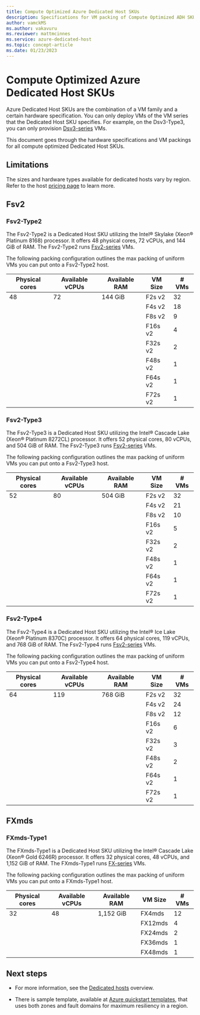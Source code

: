 ```yaml
---
title: Compute Optimized Azure Dedicated Host SKUs
description: Specifications for VM packing of Compute Optimized ADH SKUs.
author: vamckMS
ms.author: vakavuru
ms.reviewer: mattmcinnes
ms.service: azure-dedicated-host
ms.topic: concept-article
ms.date: 01/23/2023
---
```


# Compute Optimized Azure Dedicated Host SKUs
Azure Dedicated Host SKUs are the combination of a VM family and a certain hardware specification. You can only deploy VMs of the VM series that the Dedicated Host SKU specifies. For example, on the Dsv3-Type3, you can only provision [Dsv3-series](dv3-dsv3-series.md#dsv3-series) VMs. 

This document goes through the hardware specifications and VM packings for all compute optimized Dedicated Host SKUs.

## Limitations

The sizes and hardware types available for dedicated hosts vary by region. Refer to the host [pricing page](https://aka.ms/ADHPricing) to learn more.

## Fsv2
### Fsv2-Type2

The Fsv2-Type2 is a Dedicated Host SKU utilizing the Intel® Skylake (Xeon® Platinum 8168) processor. It offers 48 physical cores, 72 vCPUs, and 144 GiB of RAM. The Fsv2-Type2 runs [Fsv2-series](fsv2-series.md) VMs.

The following packing configuration outlines the max packing of uniform VMs you can put onto a Fsv2-Type2 host.

| Physical cores | Available vCPUs | Available RAM | VM Size | # VMs |
|----------------|-----------------|---------------|---------|-------|
| 48             | 72              | 144 GiB       | F2s v2  | 32    |
|                |                 |               | F4s v2  | 18    |
|                |                 |               | F8s v2  | 9     |
|                |                 |               | F16s v2 | 4     |
|                |                 |               | F32s v2 | 2     |
|                |                 |               | F48s v2 | 1     |
|                |                 |               | F64s v2 | 1     |
|                |                 |               | F72s v2 | 1     |

### Fsv2-Type3

The Fsv2-Type3 is a Dedicated Host SKU utilizing the Intel® Cascade Lake (Xeon® Platinum 8272CL) processor. It offers 52 physical cores, 80 vCPUs, and 504 GiB of RAM. The Fsv2-Type3 runs [Fsv2-series](fsv2-series.md) VMs.

The following packing configuration outlines the max packing of uniform VMs you can put onto a Fsv2-Type3 host.

| Physical cores | Available vCPUs | Available RAM | VM Size | # VMs |
|----------------|-----------------|---------------|---------|-------|
| 52             | 80              | 504 GiB       | F2s v2  | 32    |
|                |                 |               | F4s v2  | 21    |
|                |                 |               | F8s v2  | 10    |
|                |                 |               | F16s v2 | 5     |
|                |                 |               | F32s v2 | 2     |
|                |                 |               | F48s v2 | 1     |
|                |                 |               | F64s v2 | 1     |
|                |                 |               | F72s v2 | 1     |

### Fsv2-Type4

The Fsv2-Type4 is a Dedicated Host SKU utilizing the Intel® Ice Lake (Xeon® Platinum 8370C) processor. It offers 64 physical cores, 119 vCPUs, and 768 GiB of RAM. The Fsv2-Type4 runs [Fsv2-series](fsv2-series.md) VMs.

The following packing configuration outlines the max packing of uniform VMs you can put onto a Fsv2-Type4 host.

| Physical cores | Available vCPUs | Available RAM | VM Size | # VMs |
|----------------|-----------------|---------------|---------|-------|
| 64             | 119             | 768 GiB       | F2s v2  | 32    |
|                |                 |               | F4s v2  | 24    |
|                |                 |               | F8s v2  | 12    |
|                |                 |               | F16s v2 | 6     |
|                |                 |               | F32s v2 | 3     |
|                |                 |               | F48s v2 | 2     |
|                |                 |               | F64s v2 | 1     |
|                |                 |               | F72s v2 | 1     |

## FXmds
### FXmds-Type1

The FXmds-Type1 is a Dedicated Host SKU utilizing the Intel® Cascade Lake (Xeon® Gold 6246R) processor. It offers 32 physical cores, 48 vCPUs, and 1,152 GiB of RAM. The FXmds-Type1 runs [FX-series](fx-series.md) VMs.

The following packing configuration outlines the max packing of uniform VMs you can put onto a FXmds-Type1 host.

| Physical cores | Available vCPUs | Available RAM | VM Size | # VMs |
|----------------|-----------------|---------------|---------|-------|
| 32             | 48              | 1,152 GiB     | FX4mds  | 12    |
|                |                 |               | FX12mds | 4     |
|                |                 |               | FX24mds | 2     |
|                |                 |               | FX36mds | 1     |
|                |                 |               | FX48mds | 1     |

## Next steps

- For more information, see the [Dedicated hosts](dedicated-hosts.md) overview.

- There is sample template, available at [Azure quickstart templates](https://github.com/Azure/azure-quickstart-templates/blob/master/quickstarts/microsoft.compute/vm-dedicated-hosts/README.md), that uses both zones and fault domains for maximum resiliency in a region.

